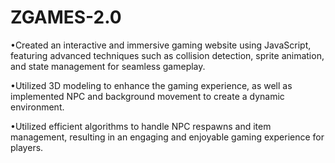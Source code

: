 # ZGAMES-2.0

•Created an interactive and immersive gaming website using JavaScript, featuring advanced techniques such as collision detection, sprite animation, and state management for seamless gameplay.

•Utilized 3D modeling to enhance the gaming experience, as well as implemented NPC and background movement to create a dynamic environment.

•Utilized efficient algorithms to handle NPC respawns and item management, resulting in an engaging and enjoyable gaming experience for players.
